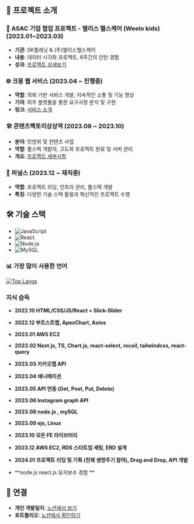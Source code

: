 ## 🌟 프로젝트 소개

### 🚀 ASAC 기업 협업 프로젝트 - 앨리스 헬스케어 (Weelo kids) (2023.01~2023.03)
- **기관**: SK플래닛 & (주)앨리스헬스케어
- **내용**: 데이터 시각화 프로젝트, 6주간의 인턴 경험
- **성과**: [프로젝트 상세보기](https://www.notion.so/089ff8c90e6a4549b75dc777eff7734d?p=fc5e2fb0f4cd403b90542f7e653040d2&pm=c)

### 🌐 크몽 웹 서비스 (2023.04 ~ 진행중)
- **역할**: 의뢰 기반 서비스 개발, 지속적인 소통 및 기능 향상
- **기여**: 외주 플랫폼을 통한 요구사항 분석 및 구현
- **링크**: [서비스 소개](https://www.notion.so/089ff8c90e6a4549b75dc777eff7734d?p=ba338c2d3f644a80b8a200ad1a3cad90&pm=c)

### 🛠 콘텐츠펙토리상상역 (2023.08 ~ 2023.10)
- **분야**: 민방위 및 컨텐츠 사업
- **역할**: 풀스택 개발자, 고도화 프로젝트 완료 및 서버 관리
- **개요**: [프로젝트 세부사항](https://www.notion.so/089ff8c90e6a4549b75dc777eff7734d?p=4ae2cfa5f0d141598925b632c6bd62f6&pm=c)

### 💼 퍼널스 (2023.12 ~ 재직중)
- **역할**: 프로젝트 리딩, 인프라 관리, 풀스택 개발
- **특징**: 다양한 기술 스택 활용과 혁신적인 프로젝트 수행

## 🛠 기술 스택
- ![JavaScript](https://img.shields.io/badge/javascript-F7DF1E?style=for-the-badge&logo=javascript&logoColor=black)
- ![React](https://img.shields.io/badge/react-61DAFB?style=for-the-badge&logo=react&logoColor=black)
- ![Node.js](https://img.shields.io/badge/node.js-339933?style=for-the-badge&logo=Node.js&logoColor=white)
- ![MySQL](https://img.shields.io/badge/mysql-4479A1?style=for-the-badge&logo=mysql&logoColor=white)

### 📊 가장 많이 사용한 언어
[![Top Langs](https://github-readme-stats.vercel.app/api/top-langs/?username=pabang0620)](https://github.com/pabang0620/github-readme-stats)

### 지식 습득

- **2022.10 HTML/CSS/JS/React + Slick-Slider**

- **2022.12 부트스트랩, ApexChart, Axios**

- **2023.01  AWS EC2**

- **2023.02 Next.js, TS, Chart.js, react-select, recoil, tailwindcss, react-query**

- **2023.03 카카오맵 API**

- **2023.04 애니메이션**

- **2023.05 API 연동 (Get, Post, Put, Delete)**

- **2023.06 Instagram graph API**

- **2023.08 node.js , mySQL**

- **2023.09 ejs, Linux**

- **2023.10 모든 FE 라이브러리**

- **2023.12 AWS EC2, RDS 스타트업 세팅, ERD 설계**

- **2024.01 프로젝트 리딩 및 기획 (전체 생명주기 참여), Drag and Drop, API 개발**

- **node.js react.js 유지보수 경험 **
## 🔗 연결
- **개인 개발일지**: [노션에서 보기](https://www.notion.so/dbdcc66c9db6405ab756d27c6f79e1fe)
- **포트폴리오**: [노션에서 확인하기](https://www.notion.so/089ff8c90e6a4549b75dc777eff7734d)
